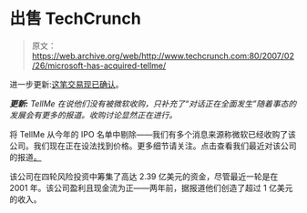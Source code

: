 # 出售 TechCrunch

> 原文：<https://web.archive.org/web/http://www.techcrunch.com:80/2007/02/26/microsoft-has-acquired-tellme/>

进一步更新:[这笔交易现已确认](https://web.archive.org/web/20221006133019/http://www.beta.techcrunch.com/2007/03/14/microsoft-acquires-tellme/)。

***更新:*** *TellMe 在说他们没有被微软收购，只补充了“对话正在全面发生”随着事态的发展会有更多的报道。收购讨论显然正在进行。*

 [](https://web.archive.org/web/20221006133019/http://www.tellme.com/) 将 TellMe 从今年的 IPO 名单中剔除——我们有多个消息来源称微软已经收购了该公司。我们现在正在设法找到价格。更多细节请关注。点击查看我们最近对该公司的报道[。](https://web.archive.org/web/20221006133019/http://www.beta.techcrunch.com/2007/01/23/tellme-mobile-launches/)

该公司在四轮风险投资中筹集了高达 2.39 亿美元的资金，尽管最近一轮是在 2001 年。该公司盈利且现金流为正——两年前，据报道他们创造了超过 1 亿美元的收入。